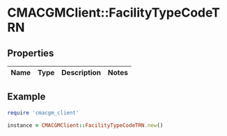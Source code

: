 # CMACGMClient::FacilityTypeCodeTRN

## Properties

| Name | Type | Description | Notes |
| ---- | ---- | ----------- | ----- |

## Example

```ruby
require 'cmacgm_client'

instance = CMACGMClient::FacilityTypeCodeTRN.new()
```

